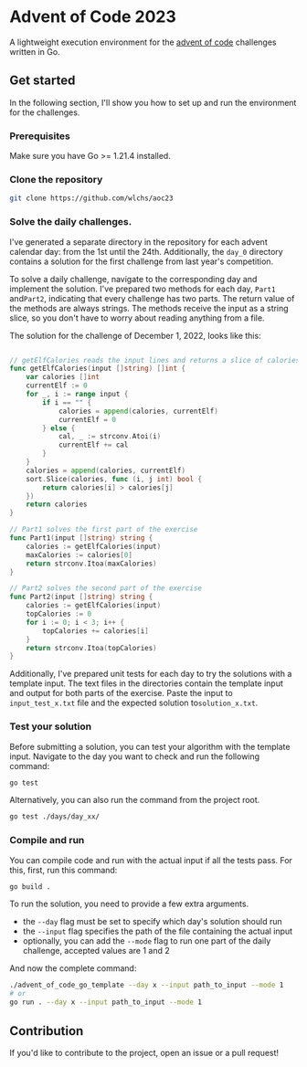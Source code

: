 # Advent of Code 2023

A lightweight execution environment for the [advent of code](https://adventofcode.com/) challenges written in Go.

## Get started

In the following section, I'll show you how to set up and run the environment for the challenges.

### Prerequisites

Make sure you have Go >= 1.21.4 installed.

### Clone the repository

```sh
git clone https://github.com/wlchs/aoc23
```

### Solve the daily challenges.

I've generated a separate directory in the repository for each advent calendar day: from the 1st until the 24th. Additionally, the `day_0`
directory contains a solution for the first challenge from last year's competition.

To solve a daily challenge, navigate to the corresponding day and implement the solution. I've prepared two methods for each day, `Part1`
and`Part2`, indicating that every challenge has two parts. The return value of the methods are always strings. The methods receive the input
as a string slice, so you don't have to worry about reading anything from a file.

The solution for the challenge of December 1, 2022, looks like this:

```go

// getElfCalories reads the input lines and returns a slice of calories for each elf
func getElfCalories(input []string) []int {
    var calories []int
    currentElf := 0
    for _, i := range input {
        if i == "" {
            calories = append(calories, currentElf)
            currentElf = 0
        } else {
            cal, _ := strconv.Atoi(i)
            currentElf += cal
        }
    }
    calories = append(calories, currentElf)
    sort.Slice(calories, func (i, j int) bool {
        return calories[i] > calories[j]
    })
    return calories
}

// Part1 solves the first part of the exercise
func Part1(input []string) string {
    calories := getElfCalories(input)
    maxCalories := calories[0]
    return strconv.Itoa(maxCalories)
}

// Part2 solves the second part of the exercise
func Part2(input []string) string {
    calories := getElfCalories(input)
    topCalories := 0
    for i := 0; i < 3; i++ {
        topCalories += calories[i]
    }
    return strconv.Itoa(topCalories)
}

```

Additionally, I've prepared unit tests for each day to try the solutions with a template input. The text files in the directories contain
the template input and output for both parts of the exercise. Paste the input to `input_test_x.txt` file and the expected solution
to`solution_x.txt`.

### Test your solution

Before submitting a solution, you can test your algorithm with the template input. Navigate to the day you want to check and run the
following command:

```sh
go test
```

Alternatively, you can also run the command from the project root.

```sh
go test ./days/day_xx/
```

### Compile and run

You can compile code and run with the actual input if all the tests pass. For this, first, run this command:

```sh
go build .
```

To run the solution, you need to provide a few extra arguments.
* the `--day` flag must be set to specify which day's solution should run
* the `--input` flag specifies the path of the file containing the actual input
* optionally, you can add the `--mode` flag to run one part of the daily challenge, accepted values are 1 and 2

And now the complete command:

```sh
./advent_of_code_go_template --day x --input path_to_input --mode 1
# or
go run . --day x --input path_to_input --mode 1
```

## Contribution

If you'd like to contribute to the project, open an issue or a pull request!